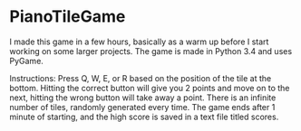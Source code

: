 # PianoTileGame

I made this game in a few hours, basically as a warm up before I start working on some larger projects.  The game is made in Python 3.4 and uses PyGame.

Instructions:
Press Q, W, E, or R based on the position of the tile at the bottom.  Hitting the correct button will give you 2 points and move on to the next, hitting the wrong button will take away a point. There is an infinite number of tiles, randomly generated every time. The game ends after 1 minute of starting, and the high score is saved in a text file titled scores.  



